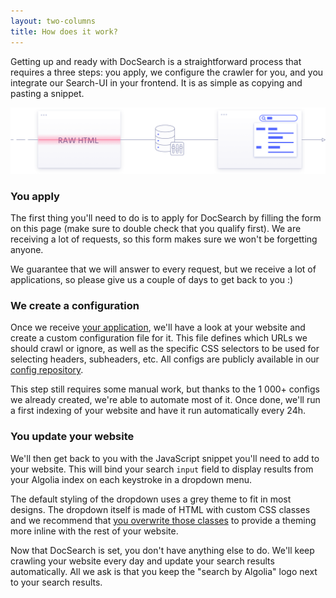 ```yaml
---
layout: two-columns
title: How does it work?
---
```


Getting up and ready with DocSearch is a straightforward process that requires a
three steps: you apply, we configure the crawler for you, and you integrate our
Search-UI in your frontend. It is as simple as copying and pasting a snippet.

<img src="./assets/docsearch-how-it-works.png" alt="How it works" class="mt-2"/>

### You apply

The first thing you'll need to do is to apply for DocSearch by filling the form
on this page (make sure to double check that you qualify first). We are
receiving a lot of requests, so this form makes sure we won't be forgetting
anyone.

We guarantee that we will answer to every request, but we receive a lot of
applications, so please give us a couple of days to get back to you :)

### We create a configuration

Once we receive [your application][2], we'll have a look at your website and
create a custom configuration file for it. This file defines which URLs we
should crawl or ignore, as well as the specific CSS selectors to be used for
selecting headers, subheaders, etc. All configs are publicly available in our
[config repository][1].

This step still requires some manual work, but thanks to the 1 000+ configs we
already created, we're able to automate most of it. Once done, we'll run a first
indexing of your website and have it run automatically every 24h.

### You update your website

We'll then get back to you with the JavaScript snippet you'll need to add to
your website. This will bind your search `input` field to display results from
your Algolia index on each keystroke in a dropdown menu.

The default styling of the dropdown uses a grey theme to fit in most designs.
The dropdown itself is made of HTML with custom CSS classes and we recommend
that [you overwrite those classes][3] to provide a theming more inline with the
rest of your website.

Now that DocSearch is set, you don't have anything else to do. We'll keep
crawling your website every day and update your search results automatically.
All we ask is that you keep the "search by Algolia" logo next to your search
results.

[1]: https://github.com/algolia/docsearch-configs/tree/master/configs
[2]: apply.html
[3]: styling.html
